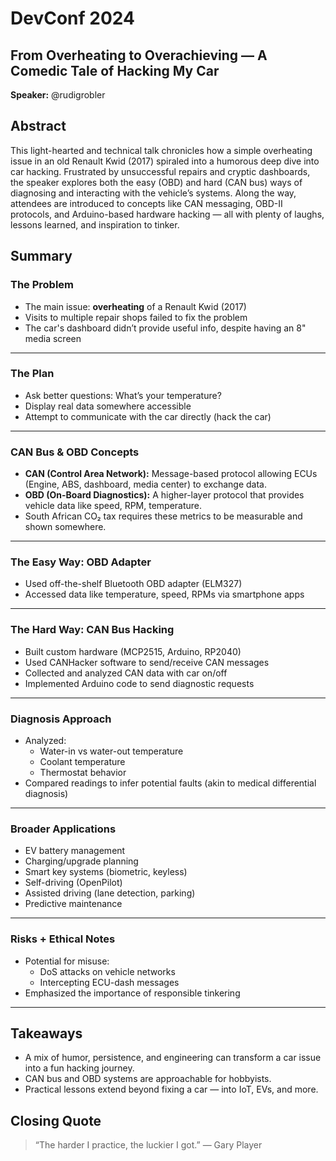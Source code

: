 # DevConf 2024  
## From Overheating to Overachieving — A Comedic Tale of Hacking My Car  
**Speaker:** @rudigrobler  

## Abstract
This light-hearted and technical talk chronicles how a simple overheating issue in an old Renault Kwid (2017) spiraled into a humorous deep dive into car hacking. Frustrated by unsuccessful repairs and cryptic dashboards, the speaker explores both the easy (OBD) and hard (CAN bus) ways of diagnosing and interacting with the vehicle’s systems. Along the way, attendees are introduced to concepts like CAN messaging, OBD-II protocols, and Arduino-based hardware hacking — all with plenty of laughs, lessons learned, and inspiration to tinker.

## Summary

### The Problem
- The main issue: **overheating** of a Renault Kwid (2017)
- Visits to multiple repair shops failed to fix the problem
- The car's dashboard didn’t provide useful info, despite having an 8" media screen

---

### The Plan
- Ask better questions: What’s your temperature?
- Display real data somewhere accessible
- Attempt to communicate with the car directly (hack the car)

---

### CAN Bus & OBD Concepts
- **CAN (Control Area Network):** Message-based protocol allowing ECUs (Engine, ABS, dashboard, media center) to exchange data.
- **OBD (On-Board Diagnostics):** A higher-layer protocol that provides vehicle data like speed, RPM, temperature.
- South African CO₂ tax requires these metrics to be measurable and shown somewhere.

---

### The Easy Way: OBD Adapter
- Used off-the-shelf Bluetooth OBD adapter (ELM327)
- Accessed data like temperature, speed, RPMs via smartphone apps

---

### The Hard Way: CAN Bus Hacking
- Built custom hardware (MCP2515, Arduino, RP2040)
- Used CANHacker software to send/receive CAN messages
- Collected and analyzed CAN data with car on/off
- Implemented Arduino code to send diagnostic requests

---

### Diagnosis Approach
- Analyzed:
  - Water-in vs water-out temperature
  - Coolant temperature
  - Thermostat behavior
- Compared readings to infer potential faults (akin to medical differential diagnosis)

---

### Broader Applications
- EV battery management
- Charging/upgrade planning
- Smart key systems (biometric, keyless)
- Self-driving (OpenPilot)
- Assisted driving (lane detection, parking)
- Predictive maintenance

---

### Risks + Ethical Notes
- Potential for misuse:
  - DoS attacks on vehicle networks
  - Intercepting ECU-dash messages
- Emphasized the importance of responsible tinkering

---

## Takeaways
- A mix of humor, persistence, and engineering can transform a car issue into a fun hacking journey.
- CAN bus and OBD systems are approachable for hobbyists.
- Practical lessons extend beyond fixing a car — into IoT, EVs, and more.

## Closing Quote
> “The harder I practice, the luckier I got.” — Gary Player  
